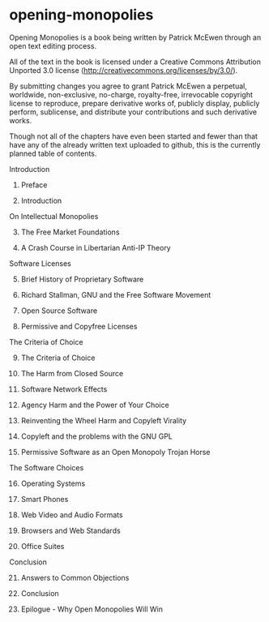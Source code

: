 opening-monopolies
==================

Opening Monopolies is a book being written by Patrick McEwen through an open text editing process.

All of the text in the book is licensed under a Creative Commons Attribution Unported 3.0 license (http://creativecommons.org/licenses/by/3.0/).

By submitting changes you agree to grant Patrick McEwen a perpetual, worldwide, non-exclusive, no-charge, royalty-free, irrevocable copyright license to reproduce, prepare derivative works of, publicly display, publicly perform, sublicense, and distribute your contributions and such derivative works.

Though not all of the chapters have even been started and fewer than that have any of the already written text uploaded to github, this is the currently planned table of contents.

Introduction

1) Preface

2) Introduction

On Intellectual Monopolies

3) The Free Market Foundations

4) A Crash Course in Libertarian Anti-IP Theory

Software Licenses

5) Brief History of Proprietary Software

6) Richard Stallman, GNU and the Free Software Movement

7) Open Source Software

8) Permissive and Copyfree Licenses

The Criteria of Choice

9) The Criteria of Choice

10) The Harm from Closed Source

11) Software Network Effects

12) Agency Harm and the Power of Your Choice

13) Reinventing the Wheel Harm and Copyleft Virality

14) Copyleft and the problems with the GNU GPL

15) Permissive Software as an Open Monopoly Trojan Horse

The Software Choices

16) Operating Systems

17) Smart Phones

18) Web Video and Audio Formats

19) Browsers and Web Standards

20) Office Suites

Conclusion

21) Answers to Common Objections

22) Conclusion

22) Epilogue - Why Open Monopolies Will Win


